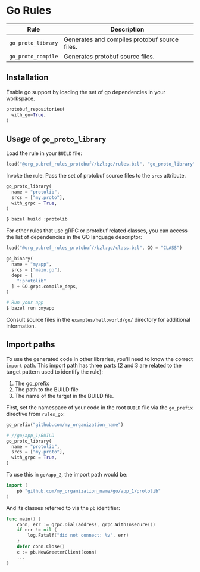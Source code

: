 # Go Rules

| Rule | Description |
| ---  | --- |
| `go_proto_library` | Generates and compiles protobuf source files. |
| `go_proto_compile` | Generates protobuf source files. |

## Installation

Enable go support by loading the set of go dependencies in your workspace.

```python
protobuf_repositories(
  with_go=True,
)
```

## Usage of `go_proto_library`

Load the rule in your `BUILD` file:

```python
load("@org_pubref_rules_protobuf//bzl:go/rules.bzl", "go_proto_library")
```

Invoke the rule.  Pass the set of protobuf source files to the
`srcs` attribute.

```python
go_proto_library(
  name = "protolib",
  srcs = ["my.proto"],
  with_grpc = True,
)
```

```sh
$ bazel build :protolib
```

For other rules that use gRPC or protobuf related classes, you can
access the list of dependencies in the GO language descriptor:


```python
load("@org_pubref_rules_protobuf//bzl:go/class.bzl", GO = "CLASS")
```

```python
go_binary(
  name = "myapp",
  srcs = ["main.go"],
  deps = [
    ":protolib"
  ] + GO.grpc.compile_deps,
)
```

```sh
# Run your app
$ bazel run :myapp
```

Consult source files in the `examples/helloworld/go/` directory for additional information.


## Import paths

To use the generated code in other libraries, you'll need to know the
correct `import` path.  This import path has three parts (2 and 3
are related to the target pattern used to identify the rule):

1. The go_prefix
2. The path to the BUILD file
3. The name of the target in the BUILD file.

First, set the namespace of your code in the root `BUILD` file via the
`go_prefix` directive from `rules_go`:

```python
go_prefix("github.com/my_organization_name")
```


```python
# //go/app_1/BUILD
go_proto_library(
  name = "protolib",
  srcs = ["my.proto"],
  with_grpc = True,
)
```

To use this in `go/app_2`, the import path would be:

```go
import (
	pb "github.com/my_organization_name/go/app_1/protolib"
)
```

And its classes referred to via the `pb` identifier:

```go
func main() {
	conn, err := grpc.Dial(address, grpc.WithInsecure())
	if err != nil {
		log.Fatalf("did not connect: %v", err)
	}
	defer conn.Close()
	c := pb.NewGreeterClient(conn)
    ...
}
```
